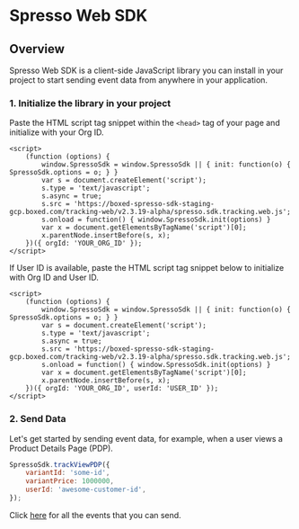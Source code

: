 # Spresso Web SDK

## Overview

Spresso Web SDK is a client-side JavaScript library you can install in your project to start sending event data from anywhere in your application.
### 1. Initialize the library in your project

Paste the HTML script tag snippet within the `<head>` tag of your page and initialize with your Org ID.

```
<script>
    (function (options) {
        window.SpressoSdk = window.SpressoSdk || { init: function(o) { SpressoSdk.options = o; } }
        var s = document.createElement('script');
        s.type = 'text/javascript';
        s.async = true;
        s.src = 'https://boxed-spresso-sdk-staging-gcp.boxed.com/tracking-web/v2.3.19-alpha/spresso.sdk.tracking.web.js';
        s.onload = function() { window.SpressoSdk.init(options) }
        var x = document.getElementsByTagName('script')[0];
        x.parentNode.insertBefore(s, x);
    })({ orgId: 'YOUR_ORG_ID' });
</script>
```

If User ID is available, paste the HTML script tag snippet below to initialize with Org ID and User ID. 
```
<script>
    (function (options) {
        window.SpressoSdk = window.SpressoSdk || { init: function(o) { SpressoSdk.options = o; } }
        var s = document.createElement('script');
        s.type = 'text/javascript';
        s.async = true;
        s.src = 'https://boxed-spresso-sdk-staging-gcp.boxed.com/tracking-web/v2.3.19-alpha/spresso.sdk.tracking.web.js';
        s.onload = function() { window.SpressoSdk.init(options) }
        var x = document.getElementsByTagName('script')[0];
        x.parentNode.insertBefore(s, x);
    })({ orgId: 'YOUR_ORG_ID', userId: 'USER_ID' });
</script>
```

### 2. Send Data

Let's get started by sending event data, for example, when a user views a Product Details Page (PDP).

```javascript
SpressoSdk.trackViewPDP({
    variantId: 'some-id',
    variantPrice: 1000000,
    userId: 'awesome-customer-id',
});
```

Click [here](SpressoSdk.html) for all the events that you can send. 
